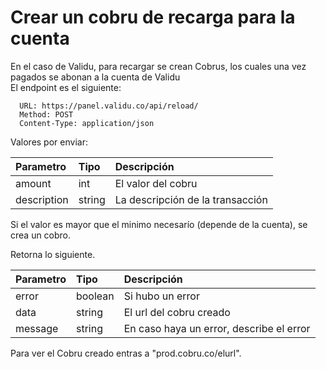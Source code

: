Crear un cobru de recarga para la cuenta
========================================
En el caso de Validu, para recargar se crean Cobrus, los cuales una vez pagados se abonan a la cuenta de Validu     
El endpoint es el siguiente:

      URL: https://panel.validu.co/api/reload/                   
      Method: POST
      Content-Type: application/json

Valores por enviar:

| Parametro      | Tipo | Descripción     |
| :---        |    :----   |          :--- |
|amount|int|El valor del cobru|
|description|string|La descripción de la transacción|

Si el valor es mayor que el minimo necesarío (depende de la cuenta), se crea un cobro.

Retorna lo siguiente.

| Parametro      | Tipo | Descripción     |
| :---        |    :----   |          :--- |
|error|boolean|Si hubo un error|
|data|string|El url del cobru creado|
|message|string|En caso haya un error, describe el error|

Para ver el Cobru creado entras a "prod.cobru.co/elurl".